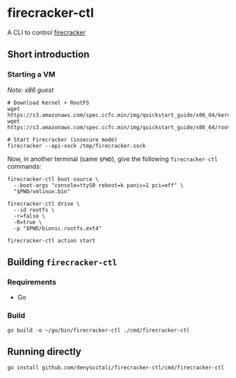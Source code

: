 # firecracker-ctl

A CLI to control [firecracker](https://github.com/firecracker-microvm/firecracker)

## Short introduction

### Starting a VM

_Note: x86 guest_

```shell
# Download Kernel + RootFS
wget https://s3.amazonaws.com/spec.ccfc.min/img/quickstart_guide/x86_64/kernels/vmlinux.bin
wget https://s3.amazonaws.com/spec.ccfc.min/img/quickstart_guide/x86_64/rootfs/bionic.rootfs.ext4

# Start Firecracker (insecure mode)
firecracker --api-sock /tmp/firecracker.sock
```

Now, in another terminal (same `$PWD`), give the following `firecracker-ctl` commands:

```shell
firecracker-ctl boot-source \
  --boot-args "console=ttyS0 reboot=k panic=1 pci=off" \
  "$PWD/vmlinux.bin"
  
firecracker-ctl drive \
  --id rootfs \
  -r=false \
  -R=true \
  -p "$PWD/bionic.rootfs.ext4"
  
firecracker-ctl action start
```

## Building `firecracker-ctl`

### Requirements

- Go

### Build

`go build -o ~/go/bin/firecracker-ctl ./cmd/firecracker-ctl`

## Running directly

```shell
go install github.com/denysvitali/firecracker-ctl/cmd/firecracker-ctl
```